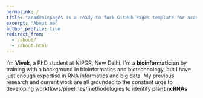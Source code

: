 ```yaml
---
permalink: /
title: "academicpages is a ready-to-fork GitHub Pages template for academic personal websites"
excerpt: "About me"
author_profile: true
redirect_from: 
  - /about/
  - /about.html
---
```


I’m **Vivek**, a PhD student at NIPGR, New Delhi. I'm a **bioinformatician** by training with a background in bioinformatics and biotechnology, but I have just enough expertise in RNA informatics and big data. My previous research and current work are all grounded to the constant urge to developing workflows/pipelines/methodologies to identify **plant ncRNAs**.


